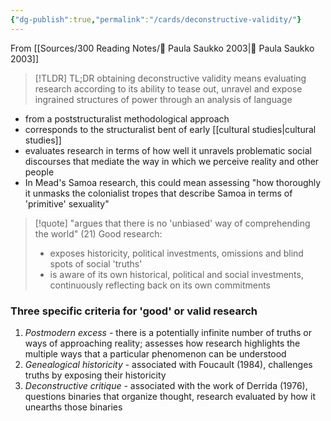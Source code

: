 ```yaml
---
{"dg-publish":true,"permalink":"/cards/deconstructive-validity/"}
---
```



From [[Sources/300 Reading Notes/📖 Paula Saukko 2003\|📖 Paula Saukko 2003]]

>[!TLDR] TL;DR
>obtaining deconstructive validity means evaluating research according to its ability to tease out, unravel and expose ingrained structures of power through an analysis of language

- from a poststructuralist methodological approach
- corresponds to the structuralist bent of early [[cultural studies\|cultural studies]]
- evaluates research in terms of how well it unravels problematic social discourses that mediate the way in which we perceive reality and other people
- In Mead's Samoa research, this could mean assessing "how thoroughly it unmasks the colonialist tropes that describe Samoa in terms of 'primitive' sexuality"

>[!quote] "argues that there is no 'unbiased' way of comprehending the world" (21)
>Good research:
>- exposes historicity, political investments, omissions and blind spots of social 'truths'
>- is aware of its own historical, political and social investments, continuously reflecting back on its own commitments

### Three specific criteria for 'good' or valid research

1. *Postmodern excess* - there is a potentially infinite number of truths or ways of approaching reality; assesses how research highlights the multiple ways that a particular phenomenon can be understood
2. *Genealogical historicity* - associated with Foucault (1984), challenges truths by exposing their historicity
3. *Deconstructive critique* - associated with the work of Derrida (1976), questions binaries that organize thought, research evaluated by how it unearths those binaries



